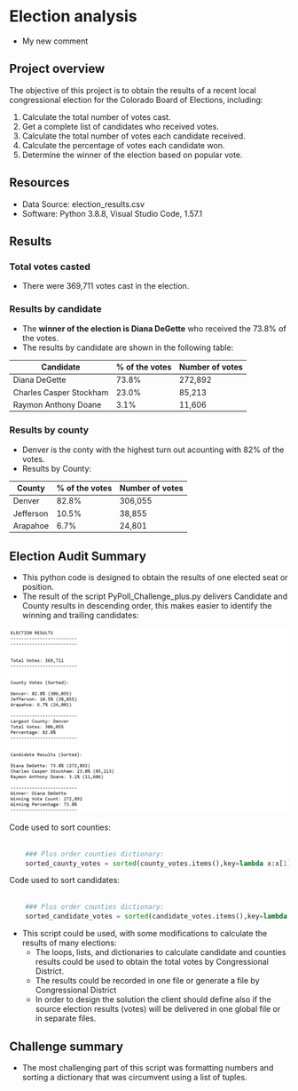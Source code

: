 # Election analysis

- My new comment

## Project overview

The objective of this project is to obtain the results of a recent local congressional election for the Colorado Board of Elections, including:

1. Calculate the total number of votes cast.
2. Get a complete list of candidates who received votes.
3. Calculate the total number of votes each candidate received.
4. Calculate the percentage of votes each candidate won.
5. Determine the winner of the election based on popular vote.

## Resources

- Data Source: election_results.csv
- Software: Python 3.8.8, Visual Studio Code, 1.57.1

## Results

### Total votes casted

- There were 369,711 votes cast in the election.

### Results by candidate

- The **winner of the election is Diana DeGette** who received the 73.8% of the votes.
- The results by candidate are shown in the following table:

| Candidate| % of the votes | Number of votes |
|---|---|---|
| Diana DeGette | 73.8% | 272,892 |
| Charles Casper Stockham | 23.0% | 85,213 |
| Raymon Anthony Doane | 3.1% | 11,606 |

### Results by county

- Denver is the conty with the highest turn out acounting with 82% of the votes.
- Results by County:

| County | % of the votes | Number of votes |
|---|---|---|
| Denver | 82.8% | 306,055 |
| Jefferson | 10.5% | 38,855 |
| Arapahoe | 6.7% | 24,801 |

## Election Audit Summary

- This python code is designed to obtain the results of one elected seat or position.
- The result of the script PyPoll_Challenge_plus.py delivers Candidate and County results in descending order, this makes easier to identify the winning and trailing candidates:

![Election Results Sorted](Resources/election_results_sorted.png)

Code used to sort counties:

```Python

    ### Plus order counties dictionary:
    sorted_county_votes = sorted(county_votes.items(),key=lambda x:x[1], reverse=True)

```

Code used to sort candidates:

```Python

    ### Plus order counties dictionary:
    sorted_candidate_votes = sorted(candidate_votes.items(),key=lambda x:x[1], reverse=True)

```

- This script could be used, with some modifications to calculate the results of many elections:
  - The loops, lists, and dictionaries to calculate candidate and counties results could be used to obtain the total votes by Congressional District.
  - The results could be recorded in one file or generate a file by Congressional District
  - In order to design the solution the client should define also if the source election results (votes) will be delivered in one global file or in separate files.

## Challenge summary

- The most challenging part of this script was formatting numbers and sorting a dictionary that was circumvent using a list of tuples.

